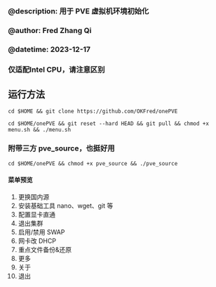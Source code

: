 ### @description: 用于 PVE 虚拟机环境初始化

### @author: Fred Zhang Qi

### @datetime: 2023-12-17
### 仅适配Intel CPU，请注意区别

## 运行方法

`cd $HOME && git clone https://github.com/OKFred/onePVE`

`cd $HOME/onePVE && git reset --hard HEAD && git pull && chmod +x menu.sh && ./menu.sh`

### 附带三方 pve_source，也挺好用

`cd $HOME/onePVE && chmod +x pve_source && ./pve_source`

#### 菜单预览

1.  更换国内源
2.  安装基础工具 nano、wget、git 等
3.  配置显卡直通
4.  退出集群
5.  启用/禁用 SWAP
6.  网卡改 DHCP
7.  重点文件备份&还原
8.  更多
9.  关于
10. 退出
